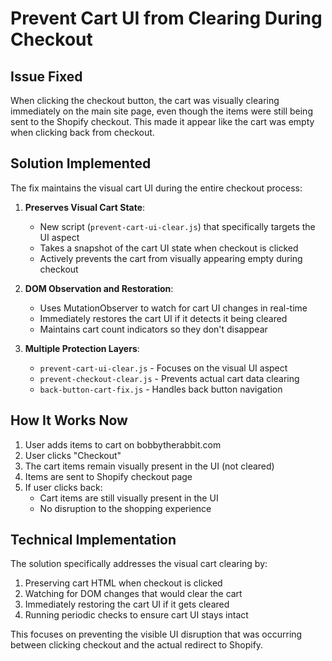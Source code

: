 # Prevent Cart UI from Clearing During Checkout

## Issue Fixed
When clicking the checkout button, the cart was visually clearing immediately on the main site page, even though the items were still being sent to the Shopify checkout. This made it appear like the cart was empty when clicking back from checkout.

## Solution Implemented

The fix maintains the visual cart UI during the entire checkout process:

1. **Preserves Visual Cart State**:
   - New script (`prevent-cart-ui-clear.js`) that specifically targets the UI aspect
   - Takes a snapshot of the cart UI state when checkout is clicked
   - Actively prevents the cart from visually appearing empty during checkout

2. **DOM Observation and Restoration**:
   - Uses MutationObserver to watch for cart UI changes in real-time
   - Immediately restores the cart UI if it detects it being cleared
   - Maintains cart count indicators so they don't disappear

3. **Multiple Protection Layers**:
   - `prevent-cart-ui-clear.js` - Focuses on the visual UI aspect
   - `prevent-checkout-clear.js` - Prevents actual cart data clearing
   - `back-button-cart-fix.js` - Handles back button navigation

## How It Works Now

1. User adds items to cart on bobbytherabbit.com
2. User clicks "Checkout"
3. The cart items remain visually present in the UI (not cleared)
4. Items are sent to Shopify checkout page
5. If user clicks back:
   - Cart items are still visually present in the UI
   - No disruption to the shopping experience

## Technical Implementation

The solution specifically addresses the visual cart clearing by:
1. Preserving cart HTML when checkout is clicked
2. Watching for DOM changes that would clear the cart
3. Immediately restoring the cart UI if it gets cleared
4. Running periodic checks to ensure cart UI stays intact

This focuses on preventing the visible UI disruption that was occurring between clicking checkout and the actual redirect to Shopify.